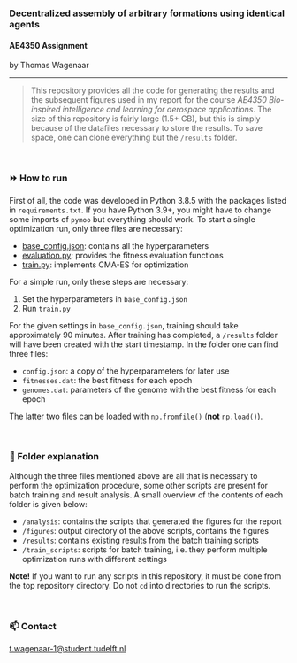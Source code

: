 ### Decentralized assembly of arbitrary formations using identical agents
#### AE4350 Assignment
by Thomas Wagenaar
<hr>

> This repository provides all the code for generating the results and the subsequent figures used in my report for the course _AE4350 Bio-inspired intelligence and learning for aerospace applications_. The size of this repository is fairly large (1.5+ GB), but this is simply because of the datafiles necessary to store the results. To save space, one can clone everything but the `/results` folder.
> 
<p>  </p>

### :fast_forward: How to run
First of all, the code was developed in Python 3.8.5 with the packages listed in `requirements.txt`. If you have Python 3.9+, you might have to change some imports of `pymoo` but everything should work. To start a single optimization run, only three files are necessary:

- [base_config.json](https://github.com/wagenaartje/AE4350-formation/blob/cma/base_config.json): contains all the hyperparameters
- [evaluation.py](https://github.com/wagenaartje/AE4350-formation/blob/cma/evaluation.py): provides the fitness evaluation functions
- [train.py](https://github.com/wagenaartje/AE4350-formation/blob/cma/train.py): implements CMA-ES for optimization

For a simple run, only these steps are necessary:

1. Set the hyperparameters in `base_config.json`
2. Run `train.py`

For the given settings in `base_config.json`, training should take approximately 90 minutes. After training has completed, a `/results` folder will have been created with the start timestamp. In the folder one can find three files:

- `config.json`: a copy of the hyperparameters for later use
- `fitnesses.dat`: the best fitness for each epoch
- `genomes.dat`: parameters of the genome with the best fitness for each epoch

The latter two files can be loaded with `np.fromfile()` (**not** `np.load()`).

<p>  </p>



### :floppy_disk: Folder explanation
Although the three files mentioned above are all that is necessary to perform the optimization procedure, some other scripts are present for batch training and result analysis. A small overview of the contents of each folder is given below:

- `/analysis`: contains the scripts that generated the figures for the report
- `/figures`: output directory of the above scripts, contains the figures
- `/results`: contains existing results from the batch training scripts
- `/train_scripts`: scripts for batch training, i.e. they perform multiple optimization runs with different settings

**Note!** If you want to run any scripts in this repository, it must be done from the top repository directory. Do not `cd` into directories to run the scripts.

<p>  </p>

### :mailbox: Contact
t.wagenaar-1@student.tudelft.nl
